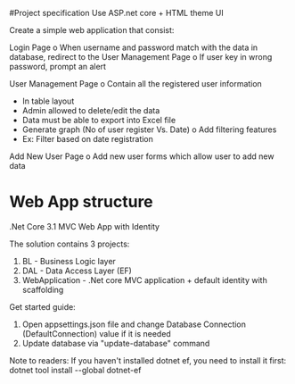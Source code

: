 #Project specification
Use ASP.net core + HTML theme UI

Create a simple web application that consist:

Login Page
o   When username and password match with the data in database, redirect to the User Management Page
o   If user key in wrong password, prompt an alert

User Management Page
o   Contain all the registered user information
-  In table layout
-  Admin allowed to delete/edit the data
-  Data must be able to export into Excel file
-  Generate graph (No of user register Vs. Date)
o   Add filtering features
-  Ex: Filter based on date registration

Add New User Page
o   Add new user forms which allow user to add new data

# Web App structure
.Net Core 3.1 MVC Web App with Identity

The solution contains 3 projects:
1) BL - Business Logic layer
2) DAL - Data Access Layer (EF)
3) WebApplication - .Net core MVC application + default identity with scaffolding

Get started guide:
1) Open appsettings.json file and change Database Connection (DefaultConnection) value if it is needed
2) Update database via "update-database" command 

Note to readers: If you haven't installed dotnet ef, you need to install it first: dotnet tool install --global dotnet-ef
